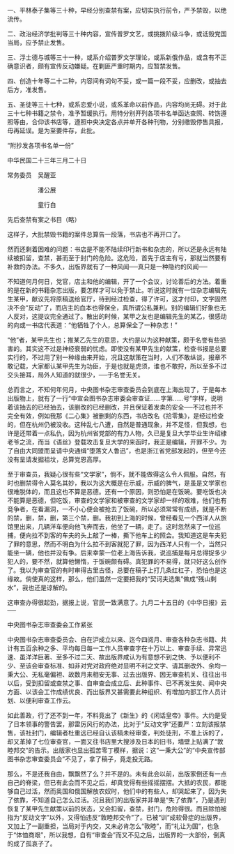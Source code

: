 一、平林泰子集等三十种，早经分别查禁有案，应切实执行前令，严予禁毁，以绝流传。

二、政治经济学批判等三十种内容，宣传普罗文艺，或挑拨阶级斗争，或诋毁党国当局，应予禁止发售。

三、浮士德与城等三十一种，或系介绍普罗文学理论，或系新俄作品，或含有不正确意识者，颇有宣传反动嫌疑。在剿匪严重时期内，应暂禁发售。

四、创造十年等二十二种，内容间有词句不妥，或一篇一段不妥，应删改，或抽去后方，准发售。

五、圣徒等三十七种，或系恋爱小说，或系革命以前作品，内容均尚无碍。对于此三十七种书籍之禁令，准予暂缓执行。用特分别开列各项书名单函达查照、转饬遵照等由，合仰该书店等，遵照中央决定各点并单开各种刊物，分别缴毁停售具报，毋再延误。是为至要件存，此批。

“附抄发各项书名单一份”

中华民国二十三年三月二十日

常务委员　吴醒亚

　　　　　潘公展

　　　　　童行白

先后查禁有案之书目（略）

  

这样子，大批禁毁书籍的案件总算告一段落，书店也不再开口了。

  

然而还剩着困难的问题：书店是不能不陆续印行新书和杂志的，所以还是永远有陆续被扣留，查禁，甚而至于封门的危险。这危险，首先于店主有亏，那就当然要有补救的办法。不多久，出版界就有了一种风闻──真只是一种隐约的风闻──

不知道何月何日，党官，店主和他的编辑，开了一个会议，讨论善后的方法。着重的是在新的书籍杂志出版，要怎样才可以免于禁止。听说这时就有一位杂志编辑先生某甲，献议先将原稿送给官厅，待到经过检查，得了许可，这才付印，文字固然决不会“反动”了，而店主的血本也得保全，真所谓公私兼利。别的编辑们好象也无人反对，这提议完全通过了。散出的时候，某甲之友也是编辑先生的某乙，很感动的向或一书店代表道：“他牺牲了个人，总算保全了一种杂志！”

“他”者，某甲先生也；推某乙先生的意思，大约是以为这种献策，颇于名誉有些损害的。其实这不过是神经衰弱的忧虑。即使没有某甲先生的献策，检查书报是总要实行的，不过用了别一种缘由来开始，况且这献策在当时，人们不敢纵谈，报章不敢记载，大家都认某甲先生为功臣，于是也就是虎须，谁也不敢捋，所以至多不过交头接耳，局外人知道的就很少，──于名誉无关。

总而言之，不知何年何月，中央图书杂志审查委员会到底在上海出现了，于是每本出版物上，就有了一行“中宣会图书杂志审委会审查证……字第……号”字样，说明着该抽去的已经抽去，该删改的已经删改，并且保证着发卖的安全──不过也并不完全有效，例如我那《二心集》被删剩的东西，书店改名《拾零集》，是经过检查的，但在杭州仍被没收。这种乱七八遭，自然是普通现象，并不足怪，但我想，也许是还带着一点私仇，因为杭州省党部的有力人物，久已是复旦大学毕业生许绍棣老爷之流，而当《语丝》登载攻击复旦大学的来函时，我正是编辑，开罪不少。为了自由大同盟而呈请中央通缉“堕落文人鲁迅”，也是浙江省党部发起的，但至今还没有呈请发掘祖坟，总算党恩高厚。

至于审查员，我疑心很有些“文学家”，倘不，就不能做得这么令人佩服。自然，有时也删禁得令人莫名其妙，我以为这大概是在示威，示威的脾气，是虽是文学家也很难脱体的，而且这也不算是恶德。还有一个原因，则恐怕是在饭碗。要吃饭也决不能算是恶德，但吃饭，审查的文学家和被审查的文学家却一样的艰难，他们也有竞争者，在看漏洞，一不小心便会被抢去了饭碗，所以必须常常有成绩，就是不断的禁，删，禁，删，第三个禁，删。我初到上海的时候，曾经看见一个西洋人从旅馆里出来，几辆洋车便向他飞奔而去，他坐了一辆，走了。这时忽然来了一位巡捕，便向拉不到客的车夫的头上敲了一棒，撕下他车上的照会。我知道这是车夫犯了罪的意思，然而不明白为什么拉不到客就犯了罪，因为西洋人只有一个，当然只能坐一辆，他也并没有争。后来幸蒙一位老上海告诉我，说巡捕是每月总得捉多少犯人的，要不然，就算他懒惰，于饭碗颇有碍。真犯罪的不易得，就只好这么创作了。我以为审查官的有时审得古里古怪，总要在稿子上打几条红杠子，恐怕也是这缘故。倘使真的这样，那么，他们虽然一定要把我的“契诃夫选集”做成“残山剩水”，我也还是谅解的。

这审查办得很起劲，据报上说，官民一致满意了。九月二十五日的《中华日报》云──

  

中央图书杂志审查委会工作紧张

中央图书杂志审查委员会、自在沪成立以来、迄今四阅月、审查各种杂志书籍、共计有五百余种之多、平均每日每一工作人员审查字在十万以上、审查手续、异常迅速、虽洋洋巨著、至多不过二天、故出版界咸认为有意想不到之快、予以便利不少、至该会审查标准、如非对党对政府绝对显明不利之文字、请其删改外、余均一秉大公、无私毫偏袒、故数月来相安无事、过去出版界、因无审查机关、往往出书以后，受到扣留或查禁之事、自审查会成立后、此种事件、已不再发生矣、闻中央方面、以该会工作成绩优良、而出版界又甚需要此种组织、有增加内部工作人员计划、以便利审查工作云。

  

如此善政，行了还不到一年，不料竟出了《新生》的《闲话皇帝》事件。大约是受了日本领事的警告罢，那雷厉风行的办法，比对于“反动文字”还要严：立刻该报禁售，该社封门，编辑者杜重远已经自认该稿未经审查，判处徒刑，不准上诉的了，却又革掉了七位审查官，一面又往书店里大搜涉及日本的旧书，墙壁上贴满了“敦睦邦交”的告示。出版家也显出孤苦零丁模样，据说：这“一秉大公”的“中央宣传部图书杂志审查委员会”不见了，拿了稿子，竟走投无路。

那么，不是还我自由，飘飘然了么？并不是的。未有此会以前，出版家倒还有一点自己的脊梁，但已有此会而不见之后，却真觉得有些摇摇摆摆。大抵的农民，都能够自己过活，然而奥国和俄国解放农奴时，他们中的有些人，却哭起来了，因为失了依靠，不知道自己怎么过活。况且我们的出版家并非单是“失了依靠”，乃是遇到恢复了某甲先生献策以前的状态，又会扣留，查禁，封门，危险得很。而且除怕被指为“反动文字”以外，又得怕违反“敦睦邦交令”了。已被“训”成软骨症的出版界，又加上了一副重担，当局对于内交，又未必肯怎么“敦睦”，而“礼让为国”，也急于“体恤商艰”，所以我想，自有“审查会”而又不见之后，出版界的一大部份，倒真的成了孤哀子了。